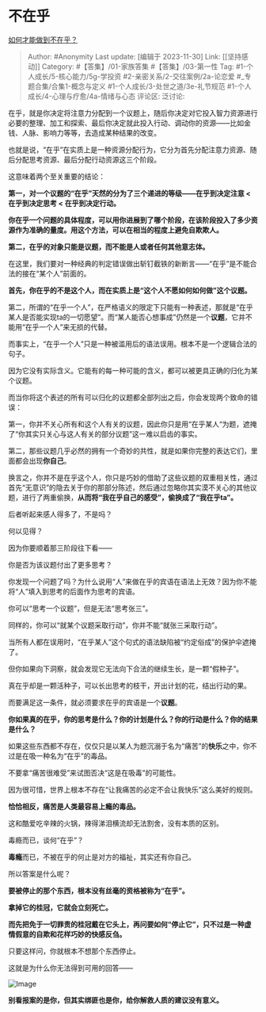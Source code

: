 # 不在乎
[如何才能做到不在乎？](https://www.zhihu.com/question/300020038/answer/1864147792)

> Author: #Anonymity
> Last update: [编辑于 2023-11-30]
> Link: [[坚持感动]]
> Category: #【答集】/01-家族答集 #【答集】/03-第一性
> Tag: #1-个人成长/5-核心能力/5g-学投资 #2-亲密关系/2-交往案例/2a-论恋爱 #_专题合集/合集1-概念与定义 #1-个人成长/3-处世之道/3e-礼节规范 #1-个人成长/4-心理与疗愈/4a-情绪与心态
> 评论区:
> 泛讨论:

在乎，就是你决定将注意力分配到一个议题上，随后你决定对它投入智力资源进行必要的整理、加工和探索、最后你决定就此投入行动、调动你的资源——比如金钱、人脉、影响力等等，去造成某种结果的改变。

也就是说，“在乎”在实质上是一种资源分配行为，它分为首先分配注意力资源、随后分配思考资源、最后分配行动资源这三个阶段。

这意味着两个至关重要的结论：

**第一，对一个议题的“在乎”天然的分为了三个递进的等级——在乎到决定注意 < 在乎到决定思考 < 在乎到决定行动。**

**你在乎一个问题的具体程度，可以用你进展到了哪个阶段，在该阶段投入了多少资源作为准确的量度。用这个方法，可以在相当的程度上避免自欺欺人。**

**第二，在乎的对象只能是议题，而不能是人或者任何其他意志体。**

在这里，我们要对一种经典的判定错误做出斩钉截铁的新断言——“在乎”是不能合法的接在“某个人”前面的。

**首先，你在乎的不是这个人，而在实质上是“这个人不愿如何如何做”这个议题。**

第二，所谓的“在乎一个人”，在严格语义的限定下只能有一种表述，那就是“在乎某人是否能实现ta的一切愿望”。而“某人能否心想事成”仍然是一个**议题**，它并不能用“在乎一个人”来无损的代替。

而事实上，“在乎一个人”只是一种被滥用后的语法误用。根本不是一个逻辑合法的句子。

因为它没有实际含义。它能有的每一种可能的含义，都可以被更具正确的归化为某个议题。

而当你将这个表述的所有可以归化的议题都全部列出之后，你会发现两个致命的错误：

第一，你并不关心所有和这个人有关的议题，因此你只是用“在乎某人“为题，遮掩了“你其实只关心与这人有关的部分议题”这一难以启齿的事实。

第二，那些议题几乎必然的拥有一个奇妙的共性，就是如果你完整的表达它们，里面都会出现**你自己**。

换言之，你并不是在乎这个人，你只是巧妙的借助了这些议题的双重相关性，通过首先“无意识”的隐去关于你的那部分陈述，然后通过忽略你其实漠不关心的其他议题，进行了两重偷换，**从而将“我在乎自己的感受”，偷换成了“我在乎ta”。**

后者听起来感人得多了，不是吗？

何以见得？

因为你要顺着那三阶段往下看——

你是否为该议题付出了更多思考？

你发现一个问题了吗？为什么说用“人”来做在乎的宾语在语法上无效？因为你不能将“人”填入到思考的后面作为思考的宾语。

你可以“思考一个议题”，但是无法“思考张三”。

同样的，你可以“就某个议题采取行动”，你并不能“就张三采取行动”。

当所有人都在误用时，“在乎某人”这个句式的语法缺陷被“约定俗成”的保护伞遮掩了。

但你如果向下洞察，就会发现它无法向下合法的继续生长，是一颗“假种子”。

真在乎却是一颗活种子，可以长出思考的枝干，开出计划的花，结出行动的果。

而要满足这一条件，就必须要求在乎的宾语是一个**议题**。

**你如果真的在乎，你的思考是什么？你的计划是什么？你的行动是什么？你的结果是什么？**

如果这些东西都不存在，仅仅只是以某人为题沉溺于名为“痛苦”的**快乐**之中，你不过是在吸一种名为“在乎”的毒品。

不要拿“痛苦很难受”来试图否决“这是在吸毒”的可能性。

因为很可惜，世界上根本不存在“让我痛苦的必定不会让我快乐”这么美好的规则。

**恰恰相反，痛苦是人类最容易上瘾的毒品。**

这和酷爱吃辛辣的火锅，辣得涕泪横流却无法割舍，没有本质的区别。

毒瘾而已，谈何“在乎”？

**毒瘾**而已，不被在乎的何止是对方的福祉，其实还有你自己。

所以答案是什么呢？

**要被停止的那个东西，根本没有丝毫的资格被称为“在乎”。**

**拿掉它的桂冠，它就会立刻死亡。**

**而先把免于一切罪责的桂冠戴在它头上，再问要如何“停止它”，只不过是一种虚情假意的自欺和花样巧妙的快感反刍。**

只要这样问，你就根本不想那个东西停止。

这就是为什么你无法得到可用的回答——

![Image](https://picx.zhimg.com/50/v2-b29b0f2e3a39ee72d9fcf488bdcf719b_720w.jpg?source=1940ef5c)

**别看报案的是你，但其实绑匪也是你，给你解救人质的建议没有意义。**
